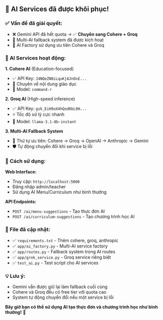 ## 🎉 AI Services đã được khôi phục!

### ✅ **Vấn đề đã giải quyết:**
- ❌ Gemini API đã hết quota → ✅ **Chuyển sang Cohere + Groq**
- 🔄 Multi-AI fallback system đã được kích hoạt
- 🚀 AI Factory sử dụng ưu tiên Cohere và Groq

### 🤖 **AI Services hoạt động:**

**1. Cohere AI** (Education-focused)
- ✅ API Key: `J4NQeZN0iLquKjAJnOsE...`
- 🎯 Chuyên về nội dung giáo dục
- 📝 Model: `command-r`

**2. Groq AI** (High-speed inference)  
- ✅ API Key: `gsk_EiH9oX4hQod6bL9H...`
- ⚡ Tốc độ xử lý cực nhanh
- 🧠 Model: `llama-3.1-8b-instant`

**3. Multi-AI Fallback System**
- 🔄 Thứ tự ưu tiên: Cohere → Groq → OpenAI → Anthropic → Gemini
- 🛡️ Tự động chuyển đổi khi service bị lỗi

### 🚀 **Cách sử dụng:**

**Web Interface:**
- Truy cập: `http://localhost:5000`
- Đăng nhập admin/teacher
- Sử dụng AI Menu/Curriculum như bình thường

**API Endpoints:**
- `POST /ai/menu-suggestions` - Tạo thực đơn AI
- `POST /ai/curriculum-suggestions` - Tạo chương trình học AI

### 🔧 **File đã cập nhật:**
- ✅ `requirements.txt` - Thêm cohere, groq, anthropic
- ✅ `app/ai_factory.py` - Multi-AI service factory
- ✅ `app/routes.py` - Fallback system trong AI routes
- ✅ `app/grok_service.py` - Groq service riêng biệt
- ✅ `test_ai.py` - Test script cho AI services

### 💡 **Lưu ý:**
- Gemini vẫn được giữ lại làm fallback cuối cùng
- Cohere và Groq đều có free tier với quota cao
- System tự động chuyển đổi nếu một service bị lỗi

**Bây giờ bạn có thể sử dụng AI tạo thực đơn và chương trình học như bình thường!** 🎯
